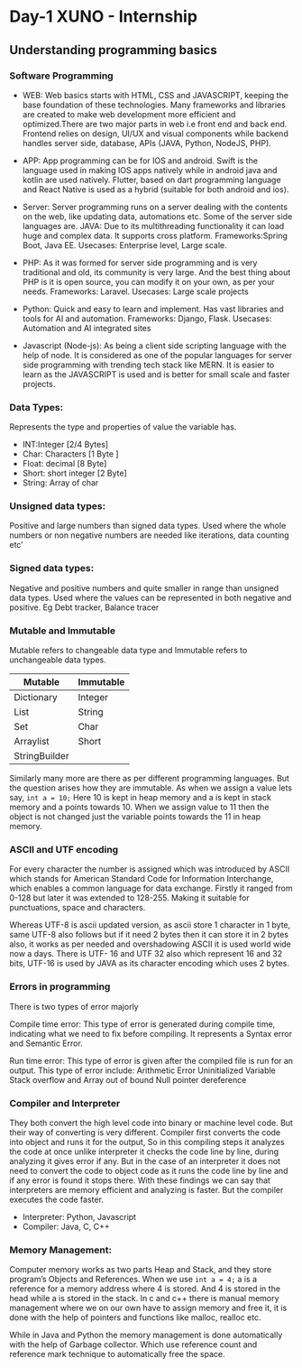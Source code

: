 # Day-1 XUNO - Internship
 
## Understanding programming basics


### Software Programming

- WEB:
Web basics starts with HTML, CSS and JAVASCRIPT, keeping the base foundation of these technologies. Many frameworks and libraries are created to make web development more efficient and optimized.There are two major parts in web i.e front end and back end. Frontend relies on design, UI/UX and visual components while backend handles server side, database, APIs (JAVA, Python,  NodeJS, PHP).

- APP:
App programming can be for IOS and android. Swift is the language used in making IOS apps natively while in android java and kotlin are used natively. Flutter, based on dart programming language and React Native is used as a hybrid (suitable for both android and ios).

- Server:
Server programming runs on a server dealing with the contents on the web, like updating data, automations etc. Some of the server side languages are.
JAVA: Due to its multithreading functionality it can load huge and complex data. It supports cross platform. Frameworks:Spring Boot, Java EE.
Usecases: Enterprise level, Large scale.


- PHP: As it was formed for server side programming and is very traditional and old, its community is very large. And the best thing about PHP is it is open source, you can modify it on your own, as per your needs. Frameworks: Laravel. Usecases: Large scale projects


- Python: Quick and easy to learn and implement. Has vast libraries and tools for AI and automation. Frameworks: Django, Flask. Usecases: Automation and AI integrated sites


- Javascript (Node-js): As being a client side scripting language with the help of node. It is considered as one of the popular languages for server side programming with trending tech stack like MERN. It is easier to learn as the JAVASCRIPT is used and is better for small scale and faster projects.


### Data Types:
Represents the type and properties of value the variable has.
- INT:Integer [2/4 Bytes]
- Char: Characters [1 Byte ]
- Float: decimal [8 Byte]
- Short: short integer [2 Byte]
- String: Array of char

### Unsigned data types:
Positive and large numbers than signed data types. Used where the whole numbers or non negative numbers are needed like iterations, data counting etc’

### Signed data types:
Negative and positive numbers and quite smaller in range than unsigned data types. Used where the values can be represented in both negative and positive. Eg Debt tracker, Balance tracer

### Mutable and Immutable
Mutable refers to changeable data type and Immutable refers to unchangeable data types.

| Mutable       | Immutable |
| --------      | -------   |
| Dictionary    | Integer   |
| List          | String    |
| Set           | Char      |
| Arraylist     | Short     |
| StringBuilder |           |

Similarly many more are there as per different programming languages. But the question arises how they are immutable. As when we assign a value lets say,
`int a = 10;`
Here 10 is kept in heap memory and a is kept in stack memory and a points towards 10. When we assign value to 11 then the object is not changed just the variable points towards the 11 in heap memory.

### ASCII and UTF encoding
For every character the number is assigned which was introduced by ASCII which stands for American Standard Code for Information Interchange, which enables a common language for data exchange. Firstly it ranged from 0-128 but later it was extended to 128-255. Making it suitable for punctuations, space and characters.

Whereas UTF-8 is ascii updated version, as ascii store 1 character in 1 byte, same UTF-8 also follows but if it need 2 bytes then it can store it in 2 bytes also, it works as per needed and overshadowing ASCII it is used world wide now a days. There is UTF- 16 and UTF 32 also which represent 16 and 32 bits, UTF-16 is used by JAVA as its character encoding which uses 2 bytes. 


### Errors in programming
There is two types of error majorly

Compile time error:
This type of error is generated during compile time, indicating what we need to fix before compiling. It represents a Syntax error and Semantic Error. 

Run time error:
This type of error is given after the compiled file is run for an output. This type of error include:
Arithmetic Error
Uninitialized Variable
Stack overflow and Array out of bound
Null pointer dereference

### Compiler and Interpreter
They both convert the high level code into binary or machine level code. But their way of converting is very different. Compiler first converts the code into object and runs it for the output, So in this compiling steps it analyzes the code at once unlike interpreter it checks the code line by line, during analyzing it gives error if any. But in the case of an interpreter it does not need to convert the code to object code as it runs the code line by line and if any error is found it stops there. With these findings we can say that interpreters are memory efficient and analyzing is faster. But the compiler executes the code faster.

- Interpreter: Python, Javascript
- Compiler: Java, C, C++ 

### Memory Management:
Computer memory works as two parts Heap and Stack, and they store program’s Objects and References. 
When we use 
`int a = 4;`
a is a reference for a memory address where 4 is stored. And 4 is stored in the head while a is stored in the stack. In c and c++ there is manual memory management where we on our own have to assign memory and free it, it is done with the help of pointers and functions like malloc, realloc etc.

While in Java and Python the memory management is done automatically with the help of Garbage collector. Which use reference count and reference mark technique to automatically free the space.



